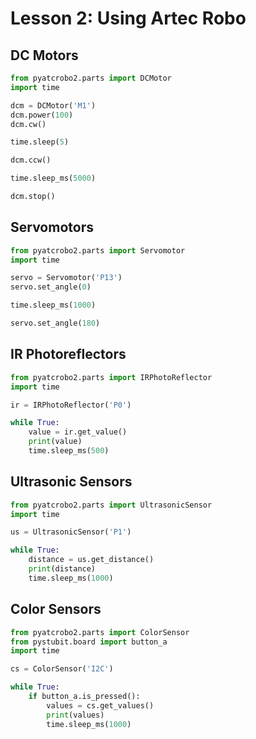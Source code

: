 # Lesson 2: Using Artec Robo

## DC Motors
```python
from pyatcrobo2.parts import DCMotor
import time

dcm = DCMotor('M1')
dcm.power(100)
dcm.cw()

time.sleep(5)

dcm.ccw()

time.sleep_ms(5000)

dcm.stop()
```

## Servomotors
```python
from pyatcrobo2.parts import Servomotor
import time

servo = Servomotor('P13') 
servo.set_angle(0)

time.sleep_ms(1000)

servo.set_angle(180)
```

## IR Photoreflectors
```python
from pyatcrobo2.parts import IRPhotoReflector
import time

ir = IRPhotoReflector('P0') 

while True:
    value = ir.get_value()
    print(value)
    time.sleep_ms(500)
```

## Ultrasonic Sensors
```python
from pyatcrobo2.parts import UltrasonicSensor
import time

us = UltrasonicSensor('P1')

while True:
    distance = us.get_distance()
    print(distance)
    time.sleep_ms(1000)
```

## Color Sensors
```python
from pyatcrobo2.parts import ColorSensor
from pystubit.board import button_a
import time

cs = ColorSensor('I2C')

while True:
    if button_a.is_pressed():
        values = cs.get_values()
        print(values)
        time.sleep_ms(1000)
```
